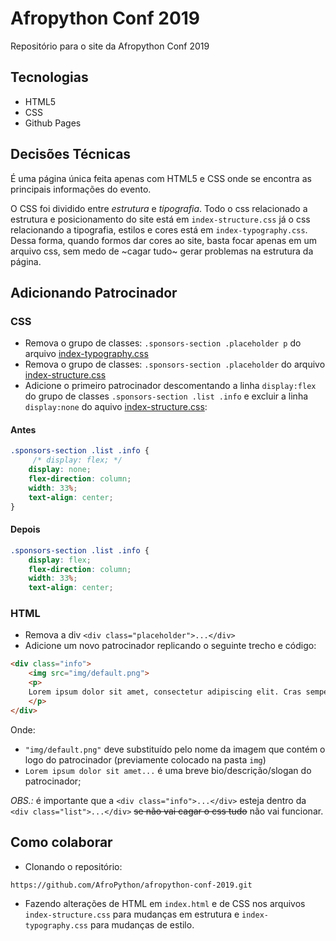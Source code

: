 # Afropython Conf 2019

Repositório para o site da Afropython Conf 2019

## Tecnologias

- HTML5
- CSS
- Github Pages

## Decisões Técnicas

É uma página única feita apenas com HTML5 e CSS onde se encontra as principais informações do evento.

O CSS foi dividido entre _estrutura_ e _tipografia_. Todo o css relacionado a estrutura e posicionamento do site está em `index-structure.css` já o css relacionando a tipografia, estilos e cores está em `index-typography.css`. Dessa forma, quando formos dar cores ao site, basta focar apenas em um arquivo css, sem medo de ~cagar tudo~ gerar problemas na estrutura da página.

## Adicionando Patrocinador

### CSS

- Remova o grupo de classes: `.sponsors-section .placeholder p` do arquivo [index-typography.css](css/index-structure.css)
- Remova o grupo de classes: `.sponsors-section .placeholder` do arquivo [index-structure.css](css/index-structure.css)
- Adicione o primeiro patrocinador descomentando a linha `display:flex` do grupo de classes `.sponsors-section .list .info` e excluir a linha `display:none` do aquivo [index-structure.css](css/index-structure.css):

#### Antes

```css
.sponsors-section .list .info {
     /* display: flex; */
    display: none;
    flex-direction: column;
    width: 33%;
    text-align: center;
}
```

#### Depois

```css
.sponsors-section .list .info {
    display: flex;
    flex-direction: column;
    width: 33%;
    text-align: center;
```

### HTML

- Remova a div `<div class="placeholder">...</div>`
- Adicione um novo patrocinador replicando o seguinte trecho e código:

```html
<div class="info">
    <img src="img/default.png">
    <p>
    Lorem ipsum dolor sit amet, consectetur adipiscing elit. Cras semper diam vel pulvinar ultrices.
    </p>
</div>
```

Onde:

- `"img/default.png"` deve substituído pelo nome da imagem que contém o logo do patrocinador (previamente colocado na pasta `img`)
- `Lorem ipsum dolor sit amet...` é uma breve bio/descrição/slogan do patrocinador;

*_OBS.:_* é importante que a `<div class="info">...</div>` esteja dentro da `<div class="list">...</div>` ~~se não vai cagar o css tudo~~ não vai funcionar.

## Como colaborar

- Clonando o repositório:

`https://github.com/AfroPython/afropython-conf-2019.git`

- Fazendo alterações de HTML em `index.html` e de CSS nos arquivos `index-structure.css` para mudanças em estrutura e `index-typography.css` para mudanças de estilo.

